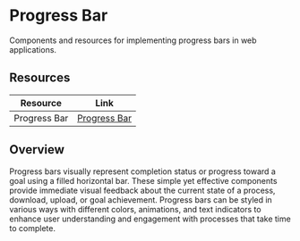 # Progress Bar

Components and resources for implementing progress bars in web applications.

## Resources

| Resource | Link |
|---|---|
| Progress Bar | [Progress Bar](https://tremor.so/docs/visualizations/progress-bar) |

## Overview

Progress bars visually represent completion status or progress toward a goal using a filled horizontal bar. These simple yet effective components provide immediate visual feedback about the current state of a process, download, upload, or goal achievement. Progress bars can be styled in various ways with different colors, animations, and text indicators to enhance user understanding and engagement with processes that take time to complete. 